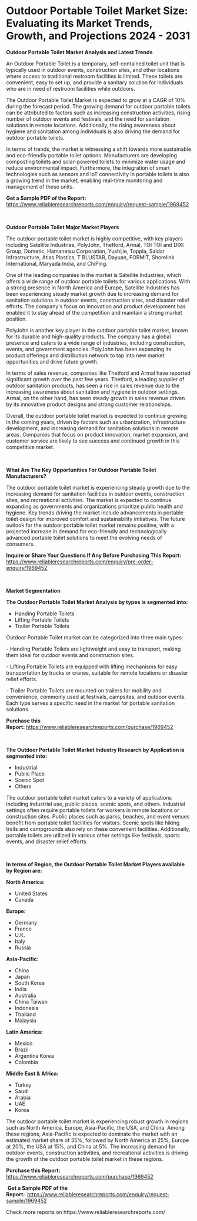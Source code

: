 <p><h1>Outdoor Portable Toilet Market Size: Evaluating its Market Trends, Growth, and Projections 2024 - 2031</h1></p><p><strong>Outdoor Portable Toilet Market Analysis and Latest Trends</strong></p>
<p><p>An Outdoor Portable Toilet is a temporary, self-contained toilet unit that is typically used in outdoor events, construction sites, and other locations where access to traditional restroom facilities is limited. These toilets are convenient, easy to set up, and provide a sanitary solution for individuals who are in need of restroom facilities while outdoors.</p><p>The Outdoor Portable Toilet Market is expected to grow at a CAGR of 10% during the forecast period. The growing demand for outdoor portable toilets can be attributed to factors such as increasing construction activities, rising number of outdoor events and festivals, and the need for sanitation solutions in remote locations. Additionally, the rising awareness about hygiene and sanitation among individuals is also driving the demand for outdoor portable toilets.</p><p>In terms of trends, the market is witnessing a shift towards more sustainable and eco-friendly portable toilet options. Manufacturers are developing composting toilets and solar-powered toilets to minimize water usage and reduce environmental impact. Furthermore, the integration of smart technologies such as sensors and IoT connectivity in portable toilets is also a growing trend in the market, enabling real-time monitoring and management of these units.</p></p>
<p><strong>Get a Sample PDF of the Report:&nbsp;</strong> <a href="https://www.reliableresearchreports.com/enquiry/request-sample/1969452">https://www.reliableresearchreports.com/enquiry/request-sample/1969452</a></p>
<p>&nbsp;</p>
<p><strong>Outdoor Portable Toilet Major Market Players</strong></p>
<p><p>The outdoor portable toilet market is highly competitive, with key players including Satellite Industries, PolyJohn, Thetford, Armal, TOI TOI and DIXI Group, Dometic, Hamanetsu Corporation, Yushijie, Toppla, Saldar Infrastructure, Atlas Plastics, T BLUSTAR, Dayuan, FORMIT, Shorelink International, Maryada India, and ChiPing. </p><p>One of the leading companies in the market is Satellite Industries, which offers a wide range of outdoor portable toilets for various applications. With a strong presence in North America and Europe, Satellite Industries has been experiencing steady market growth due to increasing demand for sanitation solutions in outdoor events, construction sites, and disaster relief efforts. The company's focus on innovation and product development has enabled it to stay ahead of the competition and maintain a strong market position.</p><p>PolyJohn is another key player in the outdoor portable toilet market, known for its durable and high-quality products. The company has a global presence and caters to a wide range of industries, including construction, events, and government agencies. PolyJohn has been expanding its product offerings and distribution network to tap into new market opportunities and drive future growth.</p><p>In terms of sales revenue, companies like Thetford and Armal have reported significant growth over the past few years. Thetford, a leading supplier of outdoor sanitation products, has seen a rise in sales revenue due to the increasing awareness about sanitation and hygiene in outdoor settings. Armal, on the other hand, has seen steady growth in sales revenue driven by its innovative product designs and strong customer relationships. </p><p>Overall, the outdoor portable toilet market is expected to continue growing in the coming years, driven by factors such as urbanization, infrastructure development, and increasing demand for sanitation solutions in remote areas. Companies that focus on product innovation, market expansion, and customer service are likely to see success and continued growth in this competitive market.</p></p>
<p>&nbsp;</p>
<p><strong>What Are The Key Opportunities For Outdoor Portable Toilet Manufacturers?</strong></p>
<p><p>The outdoor portable toilet market is experiencing steady growth due to the increasing demand for sanitation facilities in outdoor events, construction sites, and recreational activities. The market is expected to continue expanding as governments and organizations prioritize public health and hygiene. Key trends driving the market include advancements in portable toilet design for improved comfort and sustainability initiatives. The future outlook for the outdoor portable toilet market remains positive, with a projected increase in demand for eco-friendly and technologically advanced portable toilet solutions to meet the evolving needs of consumers.</p></p>
<p><strong>Inquire or Share Your Questions If Any Before Purchasing This Report:</strong> <a href="https://www.reliableresearchreports.com/enquiry/pre-order-enquiry/1969452">https://www.reliableresearchreports.com/enquiry/pre-order-enquiry/1969452</a></p>
<p>&nbsp;</p>
<p><strong>Market Segmentation</strong></p>
<p><strong>The Outdoor Portable Toilet Market Analysis by types is segmented into:</strong></p>
<p><ul><li>Handing Portable Toilets</li><li>Lifting Portable Toilets</li><li>Trailer Portable Toilets</li></ul></p>
<p><p>Outdoor Portable Toilet market can be categorized into three main types: </p><p>- Handing Portable Toilets are lightweight and easy to transport, making them ideal for outdoor events and construction sites. </p><p>- Lifting Portable Toilets are equipped with lifting mechanisms for easy transportation by trucks or cranes, suitable for remote locations or disaster relief efforts. </p><p>- Trailer Portable Toilets are mounted on trailers for mobility and convenience, commonly used at festivals, campsites, and outdoor events. Each type serves a specific need in the market for portable sanitation solutions.</p></p>
<p><strong>Purchase this Report:&nbsp;</strong><a href="https://www.reliableresearchreports.com/purchase/1969452">https://www.reliableresearchreports.com/purchase/1969452</a></p>
<p>&nbsp;</p>
<p><strong>The Outdoor Portable Toilet Market Industry Research by Application is segmented into:</strong></p>
<p><ul><li>Industrial</li><li>Public Place</li><li>Scenic Spot</li><li>Others</li></ul></p>
<p><p>The outdoor portable toilet market caters to a variety of applications including industrial use, public places, scenic spots, and others. Industrial settings often require portable toilets for workers in remote locations or construction sites. Public places such as parks, beaches, and event venues benefit from portable toilet facilities for visitors. Scenic spots like hiking trails and campgrounds also rely on these convenient facilities. Additionally, portable toilets are utilized in various other settings like festivals, sports events, and disaster relief efforts.</p></p>
<p>&nbsp;</p>
<p><strong>In terms of Region, the Outdoor Portable Toilet Market Players available by Region are:</strong></p>
<p>
    <p> <strong> North America: </strong>
        <ul>
            <li>United States</li>
            <li>Canada</li>
        </ul>
        </p> 
    <p> <strong> Europe: </strong>
        <ul>
            <li>Germany</li>
            <li>France</li>
            <li>U.K.</li>
            <li>Italy</li>
            <li>Russia</li>
        </ul>
        </p> 
    <p> <strong> Asia-Pacific: </strong>
        <ul>
            <li>China</li>
            <li>Japan</li>
            <li>South Korea</li>
            <li>India</li>
            <li>Australia</li>
            <li>China Taiwan</li>
            <li>Indonesia</li>
            <li>Thailand</li>
            <li>Malaysia</li>
        </ul>
        </p> 
    <p> <strong> Latin America: </strong>
        <ul>
            <li>Mexico</li>
            <li>Brazil</li>
            <li>Argentina Korea</li>
            <li>Colombia</li>
        </ul>
        </p> 
    <p> <strong> Middle East & Africa: </strong>
        <ul>
            <li>Turkey</li>
            <li>Saudi</li>
            <li>Arabia</li>
            <li>UAE</li>
            <li>Korea</li>
        </ul>
    </p>
    </p>
<p><p>The outdoor portable toilet market is experiencing robust growth in regions such as North America, Europe, Asia-Pacific, the USA, and China. Among these regions, Asia-Pacific is expected to dominate the market with an estimated market share of 35%, followed by North America at 25%, Europe at 20%, the USA at 15%, and China at 5%. The increasing demand for outdoor events, construction activities, and recreational activities is driving the growth of the outdoor portable toilet market in these regions.</p></p>
<p><strong>Purchase this Report: </strong><a href="https://www.reliableresearchreports.com/purchase/1969452">https://www.reliableresearchreports.com/purchase/1969452</a></p>
<p>&nbsp;<strong>Get a Sample PDF of the Report:&nbsp;&nbsp;</strong><a href="https://www.reliableresearchreports.com/enquiry/request-sample/1969452">https://www.reliableresearchreports.com/enquiry/request-sample/1969452</a></p>
<p><strong></strong></p>
<p>Check more reports on https://www.reliableresearchreports.com/</p>